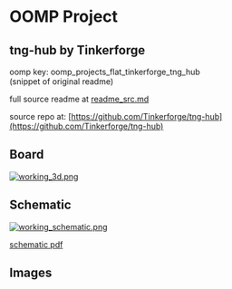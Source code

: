 # OOMP Project  
## tng-hub  by Tinkerforge  
  
oomp key: oomp_projects_flat_tinkerforge_tng_hub  
(snippet of original readme)  
  
  
  full source readme at [readme_src.md](readme_src.md)  
  
source repo at: [https://github.com/Tinkerforge/tng-hub](https://github.com/Tinkerforge/tng-hub)  
## Board  
  
[![working_3d.png](working_3d_600.png)](working_3d.png)  
## Schematic  
  
[![working_schematic.png](working_schematic_600.png)](working_schematic.png)  
  
[schematic pdf](working_schematic.pdf)  
## Images  
